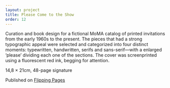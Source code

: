 ```yaml
---
layout: project
title: Please Come to the Show
order: 12
---
```


Curation and book design for a fictional MoMA catalog of printed invitations from the early 1960s to the present. The pieces that had a strong typographic appeal were selected and categorized into four distinct moments: typewritten, handwritten, serifs and sans-serif—with a enlarged ‘please’ dividing each one of the sections. The cover was screenprinted using a fluorescent red ink, begging for attention.
 
<p class="specifications">14,8 × 21cm, 48-page signature</p>

<p class="features">Published on <a href="http://gingkopress.com/shop/flipping-pages/" target="_blank">Flipping Pages</a></p>